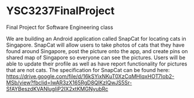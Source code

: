 # YSC3237FinalProject
Final Project for Software Engineering class

We are building an Android application called SnapCat for locating cats in Singapore. SnapCat will allow users to take photos of cats that they have found around Singapore, post the picture onto the app, and create pins on shared map of Singapore so everyone can see the pictures. Users will be able to update their profile as well as have report functionality for pictures that are not cats.
The specification for SnapCat can be found here:
https://drive.google.com/file/d/16kSYixNKuT0XzCqMHIqxHOT7Iob2-MSb/view?fbclid=IwAR3zX165RgD8QlKzIQwJS5Sr-SfAYBeszdKVANlugIiP2IX2xtKMGNyubRc